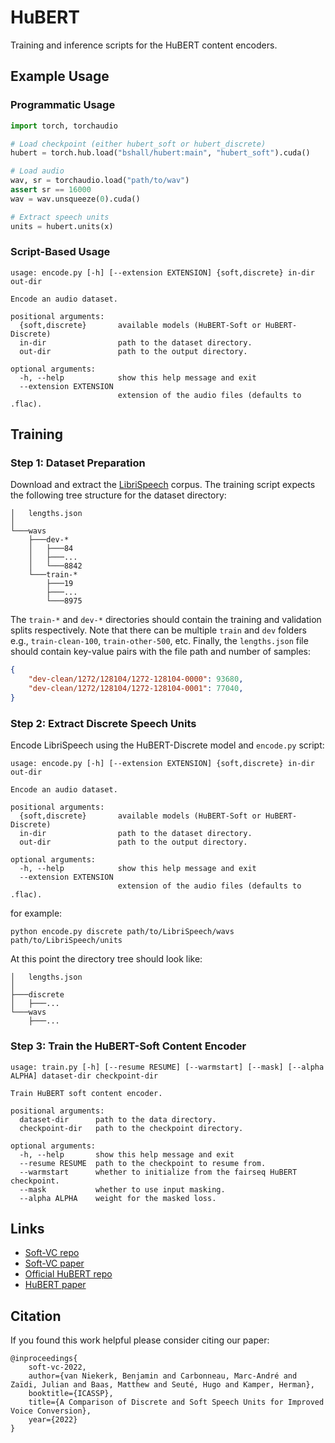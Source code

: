 # HuBERT

Training and inference scripts for the HuBERT content encoders.

## Example Usage

### Programmatic Usage

```python
import torch, torchaudio

# Load checkpoint (either hubert_soft or hubert_discrete)
hubert = torch.hub.load("bshall/hubert:main", "hubert_soft").cuda()

# Load audio
wav, sr = torchaudio.load("path/to/wav")
assert sr == 16000
wav = wav.unsqueeze(0).cuda()

# Extract speech units
units = hubert.units(x)
```

### Script-Based Usage

```
usage: encode.py [-h] [--extension EXTENSION] {soft,discrete} in-dir out-dir

Encode an audio dataset.

positional arguments:
  {soft,discrete}       available models (HuBERT-Soft or HuBERT-Discrete)
  in-dir                path to the dataset directory.
  out-dir               path to the output directory.

optional arguments:
  -h, --help            show this help message and exit
  --extension EXTENSION
                        extension of the audio files (defaults to .flac).
```

## Training

### Step 1: Dataset Preparation

Download and extract the [LibriSpeech](https://www.openslr.org/12) corpus. The training script expects the following tree structure for the dataset directory:

```
│   lengths.json
│
└───wavs
    ├───dev-*
    │   ├───84
    │   ├───...
    │   └───8842
    └───train-*
        ├───19
        ├───...
        └───8975
```

The `train-*` and `dev-*` directories should contain the training and validation splits respectively. Note that there can be multiple `train` and `dev` folders e.g., `train-clean-100`, `train-other-500`, etc. Finally, the `lengths.json` file should contain key-value pairs with the file path and number of samples:

```json
{
    "dev-clean/1272/128104/1272-128104-0000": 93680,
    "dev-clean/1272/128104/1272-128104-0001": 77040,
}
```

### Step 2: Extract Discrete Speech Units

Encode LibriSpeech using the HuBERT-Discrete model and `encode.py` script:

```
usage: encode.py [-h] [--extension EXTENSION] {soft,discrete} in-dir out-dir

Encode an audio dataset.

positional arguments:
  {soft,discrete}       available models (HuBERT-Soft or HuBERT-Discrete)
  in-dir                path to the dataset directory.
  out-dir               path to the output directory.

optional arguments:
  -h, --help            show this help message and exit
  --extension EXTENSION
                        extension of the audio files (defaults to .flac).
```

for example:

```
python encode.py discrete path/to/LibriSpeech/wavs path/to/LibriSpeech/units
```

At this point the directory tree should look like:

```
│   lengths.json
│
├───discrete
│   ├───...
└───wavs
    ├───...
```

### Step 3: Train the HuBERT-Soft Content Encoder

```
usage: train.py [-h] [--resume RESUME] [--warmstart] [--mask] [--alpha ALPHA] dataset-dir checkpoint-dir

Train HuBERT soft content encoder.

positional arguments:
  dataset-dir      path to the data directory.
  checkpoint-dir   path to the checkpoint directory.

optional arguments:
  -h, --help       show this help message and exit
  --resume RESUME  path to the checkpoint to resume from.
  --warmstart      whether to initialize from the fairseq HuBERT checkpoint.
  --mask           whether to use input masking.
  --alpha ALPHA    weight for the masked loss.
```

## Links

- [Soft-VC repo](https://github.com/bshall/soft-vc)
- [Soft-VC paper](https://ieeexplore.ieee.org/abstract/document/9746484)
- [Official HuBERT repo](https://github.com/pytorch/fairseq)
- [HuBERT paper](https://arxiv.org/abs/2106.07447)

## Citation

If you found this work helpful please consider citing our paper:

```
@inproceedings{
    soft-vc-2022,
    author={van Niekerk, Benjamin and Carbonneau, Marc-André and Zaïdi, Julian and Baas, Matthew and Seuté, Hugo and Kamper, Herman},
    booktitle={ICASSP}, 
    title={A Comparison of Discrete and Soft Speech Units for Improved Voice Conversion}, 
    year={2022}
}
```
